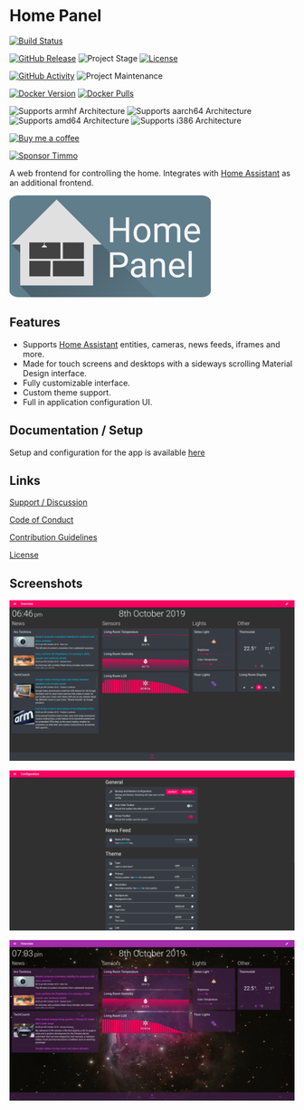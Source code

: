 # Home Panel

[![Build Status](https://dev.azure.com/timmo0001/Home%20Panel/_apis/build/status/Edge?branchName=master)](https://dev.azure.com/timmo0001/Home%20Panel/_build?definitionId=5)

[![GitHub Release][releases-shield]][releases]
![Project Stage][project-stage-shield]
[![License][license-shield]](LICENSE.md)

[![GitHub Activity][commits-shield]][commits]
![Project Maintenance][maintenance-shield]

[![Docker Version][version-shield]][microbadger]
[![Docker Pulls][pulls-shield]][dockerhub]

![Supports armhf Architecture][armhf-shield]
![Supports aarch64 Architecture][aarch64-shield]
![Supports amd64 Architecture][amd64-shield]
![Supports i386 Architecture][i386-shield]

[![Buy me a coffee][buymeacoffee-shield]][buymeacoffee]

[![Sponsor Timmo][sponsor-badge]][sponsor]

A web frontend for controlling the home. Integrates with
[Home Assistant][hass] as an additional frontend.

![banner][banner]

## Features

- Supports [Home Assistant][hass] entities, cameras, news feeds, iframes and
 more.
- Made for touch screens and desktops with a sideways scrolling Material Design
 interface.
- Fully customizable interface.
- Custom theme support.
- Full in application configuration UI.

## Documentation / Setup

Setup and configuration for the app is available [here][setup-docs]

## Links

[Support / Discussion][forum]

[Code of Conduct][code-of-conduct]

[Contribution Guidelines][contributing]

[License][license]

## Screenshots

![Main Screen Screenshot][screen-main]

![Configuration Screenshot][screen-configuration-main]

![Showcase Purple Space][showcase-purple-space]

[aarch64-shield]: https://img.shields.io/badge/aarch64-yes-green.svg
[amd64-shield]: https://img.shields.io/badge/amd64-yes-green.svg
[armhf-shield]: https://img.shields.io/badge/armhf-yes-green.svg
[banner]: https://raw.githubusercontent.com/timmo001/home-panel/master/documentation/resources/banner.png
[buymeacoffee-shield]: https://www.buymeacoffee.com/assets/img/guidelines/download-assets-sm-2.svg
[buymeacoffee]: https://www.buymeacoffee.com/timmo
[code-of-conduct]: https://github.com/timmo001/home-panel/blob/master/.github/CODE_OF_CONDUCT.md
[commits-shield]: https://img.shields.io/github/commit-activity/y/timmo001/home-panel.svg
[commits]: https://github.com/timmo001/home-panel/commits/master
[contributing]: https://github.com/timmo001/home-panel/blob/master/.github/CONTRIBUTING.md
[demo-app]: https://home-panel-demo.timmo.xyz/
[dockerhub]: https://hub.docker.com/r/timmo001/home-panel
[forum-shield]: https://img.shields.io/badge/community-forum-brightgreen.svg
[forum]: https://community.home-assistant.io/t/home-panel-a-touch-compatible-webapp-for-controlling-the-home/62597?u=timmo001
[hass]: https://www.home-assistant.io/
[i386-shield]: https://img.shields.io/badge/i386-yes-green.svg
[license-shield]: https://img.shields.io/github/license/timmo001/home-panel.svg
[license]: https://github.com/timmo001/home-panel/blob/master/LICENSE.md
[maintenance-shield]: https://img.shields.io/maintenance/yes/2020.svg
[microbadger]: https://microbadger.com/images/timmo001/home-panel
[project-stage-shield]: https://img.shields.io/badge/project%20stage-beta-green.svg
[pulls-shield]: https://img.shields.io/docker/pulls/timmo001/home-panel.svg
[releases-shield]: https://img.shields.io/github/release/timmo001/home-panel.svg
[releases]: https://github.com/timmo001/home-panel/releases
[screen-configuration-main]: https://raw.githubusercontent.com/timmo001/home-panel/master/documentation/resources/screen-configuration-main.png
[screen-main]: https://raw.githubusercontent.com/timmo001/home-panel/master/documentation/resources/screen-main.png
[setup-docs]: https://home-panel-docs.timmo.dev/setup/
[showcase-purple-space]: https://raw.githubusercontent.com/timmo001/home-panel/master/documentation/docs/showcase/timmo/purple-space.png
[sponsor-badge]: https://raw.githubusercontent.com/timmo001/home-panel/master/documentation/resources/sponsor.png
[sponsor]: https://github.com/sponsors/timmo001?o=esc
[version-shield]: https://images.microbadger.com/badges/version/timmo001/home-panel.svg
